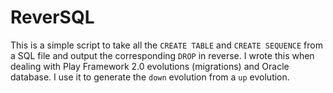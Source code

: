 ReverSQL
========

This is a simple script to take all the `CREATE TABLE` and `CREATE SEQUENCE` from a SQL file and output the corresponding `DROP` in reverse. I wrote this when dealing with Play Framework 2.0 evolutions (migrations) and Oracle database. I use it to generate the `down` evolution from a `up` evolution.
